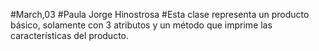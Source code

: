 #March,03
#Paula Jorge Hinostrosa
#Esta clase representa un producto básico, solamente con 3 atributos y un método que imprime las características del producto. 
